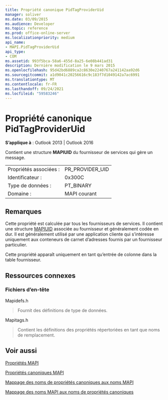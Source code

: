 ```yaml
---
title: Propriété canonique PidTagProviderUid
manager: soliver
ms.date: 03/09/2015
ms.audience: Developer
ms.topic: reference
ms.prod: office-online-server
ms.localizationpriority: medium
api_name:
- MAPI.PidTagProviderUid
api_type:
- COM
ms.assetid: 993f5bca-58a6-455d-8a25-6e08b441ad31
description: Dernière modification le 9 mars 2015
ms.openlocfilehash: 95d42bd6889ca2c8630e2240767a241142aa92d6
ms.sourcegitcommit: a1d9041c20256616c9c183f7d1049142a7ac6991
ms.translationtype: MT
ms.contentlocale: fr-FR
ms.lasthandoff: 09/24/2021
ms.locfileid: "59583246"
---
```

# <a name="pidtagprovideruid-canonical-property"></a>Propriété canonique PidTagProviderUid

  
  
**S’applique à** : Outlook 2013 | Outlook 2016 
  
Contient une structure **MAPIUID** du fournisseur de services qui gère un message. 
  
|||
|:-----|:-----|
|Propriétés associées :  <br/> |PR_PROVIDER_UID  <br/> |
|Identificateur :  <br/> |0x300C  <br/> |
|Type de données :  <br/> |PT_BINARY  <br/> |
|Domaine :  <br/> |MAPI courant  <br/> |
   
## <a name="remarks"></a>Remarques

Cette propriété est calculée par tous les fournisseurs de services. Il contient une structure [MAPIUID](mapiuid.md) associée au fournisseur et généralement codée en dur. Il est généralement utilisé par une application cliente qui s’intéresse uniquement aux conteneurs de carnet d’adresses fournis par un fournisseur particulier. 
  
Cette propriété apparaît uniquement en tant qu’entrée de colonne dans la table fournisseur.
  
## <a name="related-resources"></a>Ressources connexes

### <a name="header-files"></a>Fichiers d’en-tête

Mapidefs.h
  
> Fournit des définitions de type de données.
    
Mapitags.h
  
> Contient les définitions des propriétés répertoriées en tant que noms de remplacement.
    
## <a name="see-also"></a>Voir aussi



[Propriétés MAPI](mapi-properties.md)
  
[Propriétés canoniques MAPI](mapi-canonical-properties.md)
  
[Mappage des noms de propriétés canoniques aux noms MAPI](mapping-canonical-property-names-to-mapi-names.md)
  
[Mappage des noms MAPI aux noms de propriétés canoniques](mapping-mapi-names-to-canonical-property-names.md)

